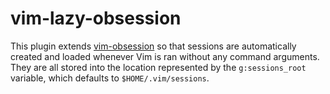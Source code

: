 vim-lazy-obsession
==================

This plugin extends [vim-obsession](https://github.com/tpope/vim-obsession) so
that sessions are automatically created and loaded whenever Vim is ran without
any command arguments. They are all stored into the location represented by the
`g:sessions_root` variable, which defaults to `$HOME/.vim/sessions`.

